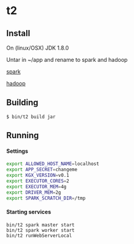 # t2

## Install

On (linux/OSX) JDK 1.8.0

Untar in ~/app and rename to spark and hadoop

[spark](https://www.apache.org/dyn/closer.lua/spark/spark-2.4.4/spark-2.4.4-bin-without-hadoop-scala-2.12.tgz)

[hadoop](https://archive.apache.org/dist/hadoop/common/hadoop-2.6.5/hadoop-2.6.5.tar.gz)

## Building
```
$ bin/t2 build jar
```

## Running 


#### Settings

```bash
export ALLOWED_HOST_NAME=localhost
export APP_SECRET=changeme
export KGX_VERSION=v0.1
export EXECUTOR_CORES=2
export EXECUTOR_MEM=4g
export DRIVER_MEM=2g
export SPARK_SCRATCH_DIR=/tmp
```

#### Starting services

```
bin/t2 spark master start
bin/t2 spark worker start
bin/t2 runWebServerLocal
```

